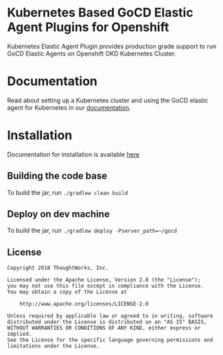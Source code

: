 # Kubernetes Based GoCD Elastic Agent Plugins for Openshift

Kubernetes Elastic Agent Plugin provides production grade support to run GoCD Elastic Agents on Openshift OKD Kubernetes Cluster. 

# Documentation

Read about setting up a Kubernetes cluster and using the GoCD elastic agent for Kubernetes in our [documentation](https://docs.gocd.org/current/gocd_on_kubernetes/).

# Installation

Documentation for installation is available [here](install.md)

## Building the code base

To build the jar, run `./gradlew clean build`

## Deploy on dev machine

To build the jar, run `./gradlew deploy -Pserver_path=~/gocd`

## License

```plain
Copyright 2018 ThoughtWorks, Inc.

Licensed under the Apache License, Version 2.0 (the "License");
you may not use this file except in compliance with the License.
You may obtain a copy of the License at

    http://www.apache.org/licenses/LICENSE-2.0

Unless required by applicable law or agreed to in writing, software
distributed under the License is distributed on an "AS IS" BASIS,
WITHOUT WARRANTIES OR CONDITIONS OF ANY KIND, either express or implied.
See the License for the specific language governing permissions and
limitations under the License.
```

